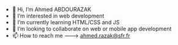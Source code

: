 - 👋 Hi, I’m Ahmed ABDOURAZAK
- 👀 I’m interested in web development 
- 🌱 I’m currently learning HTML/CSS and JS
- 💞️ I’m looking to collaborate on web or mobile app development
- 📫 How to reach me ---> ahmed.razak@sfr.fr

<!---
2AMTec/2AMTec is a ✨ special ✨ repository because its `README.md` (this file) appears on your GitHub profile.
You can click the Preview link to take a look at your changes.
--->
